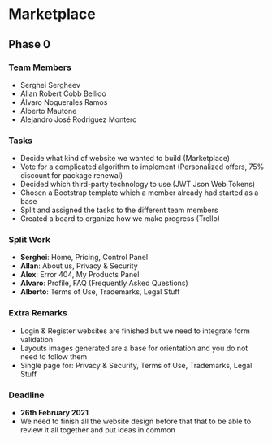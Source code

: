 # Marketplace

## Phase 0

### Team Members

- Serghei Sergheev
- Allan Robert Cobb Bellido
- Álvaro Noguerales Ramos
- Alberto Mautone
- Alejandro José Rodriguez Montero

### Tasks

- Decide what kind of website we wanted to build (Marketplace)
- Vote for a complicated algorithm to implement (Personalized offers, 75% discount for package renewal)
- Decided which third-party technology to use (JWT Json Web Tokens)
- Chosen a Bootstrap template which a member already had started as a base
- Split and assigned the tasks to the different team members
- Created a board to organize how we make progress (Trello)

### Split Work

- **Serghei**: Home, Pricing, Control Panel
- **Allan**: About us, Privacy & Security
- **Alex**: Error 404, My Products Panel
- **Alvaro**: Profile, FAQ (Frequently Asked Questions)
- **Alberto**: Terms of Use, Trademarks, Legal Stuff

### Extra Remarks

- Login & Register websites are finished but we need to integrate form validation
- Layouts images generated are a base for orientation and you do not need to follow them
- Single page for: Privacy & Security, Terms of Use, Trademarks, Legal Stuff

### Deadline

- **26th February 2021**
- We need to finish all the website design before that that to be able to review it all
  together and put ideas in common
